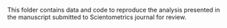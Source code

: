 This folder contains data and code to reproduce the analysis presented in the manuscript submitted to Scientometrics journal for review.
